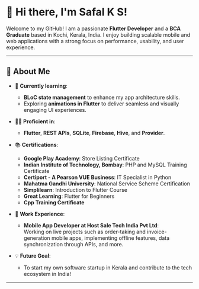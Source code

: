 # 👋 Hi there, I'm Safal K S!

Welcome to my GitHub! I am a passionate **Flutter Developer** and a **BCA Graduate** based in Kochi, Kerala, India. I enjoy building scalable mobile and web applications with a strong focus on performance, usability, and user experience.

---

## 🚀 About Me

- 🌱 **Currently learning**:  
  - **BLoC state management** to enhance my app architecture skills.  
  - Exploring **animations in Flutter** to deliver seamless and visually engaging UI experiences.  

- 👩‍💻 **Proficient in**:  
  - **Flutter**, **REST APIs**, **SQLite**, **Firebase**, **Hive**, and **Provider**.  

- 📚 **Certifications**:  
  - **Google Play Academy**: Store Listing Certificate  
  - **Indian Institute of Technology, Bombay**: PHP and MySQL Training Certificate  
  - **Certiport - A Pearson VUE Business**: IT Specialist in Python  
  - **Mahatma Gandhi University**: National Service Scheme Certification  
  - **Simplilearn**: Introduction to Flutter Course  
  - **Great Learning**: Flutter for Beginners  
  - **Cpp Training Certificate**  

- 🏢 **Work Experience**:  
  - **Mobile App Developer at Host Sale Tech India Pvt Ltd**:  
    Working on live projects such as order-taking and invoice-generation mobile apps, implementing offline features, data synchronization through APIs, and more.  

- 💡 **Future Goal**:  
  - To start my own software startup in Kerala and contribute to the tech ecosystem in India!  

---

